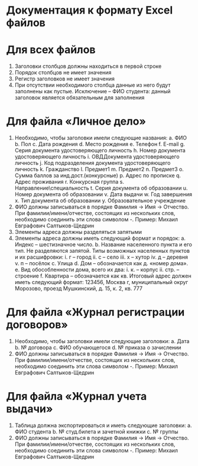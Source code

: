# Документация к формату Excel файлов
# Для всех файлов
  1)	Заголовки столбцов должны находиться в первой строке
  2)	Порядок столбцов не имеет значения
  3)	Регистр заголовков не имеет значения
  4)	При отсутствии необходимого столбца данные из него будут заполнены как пустые. Исключение – ФИО студента: данный заголовок является обязательным для заполнения
# Для файла «Личное дело»
  1)	Необходимо, чтобы заголовки имели следующие названия:
    a.	ФИО
    b.	Пол
    c.	Дата рождения
    d.	Место рождения
    e.	Телефон
    f.	E-mail
    g.	Серия документа удостоверяющего личность
    h.	Номер документа удостоверяющего личность
    i.	ОВДДокумента удостоверяющего личность
    j.	Код подразделения документа удостоверяющего личность
    k.	Гражданство
    l.	Предмет1
    m.	Предмет2
    n.	Предмет3
    o.	Сумма баллов за инд.дост.(конкурсные)
    p.	Адрес по прописке
    q.	Адрес проживания
    r.	Конкурсная группа
    s.	Направление\специальность
    t.	Серия документа об образовании
    u.	Номер документа об образовании
    v.	Дата выдачи
    w.	Год завершения
    x.	Тип документа об образовании
    y.	Образовательное учреждение
  2)	ФИО должны записываться в порядке Фамилия -> Имя -> Отчество. При фамилии/имени/отчестве, состоящих из нескольких слов, необходимо соединить эти слова символом -.
  Пример: Михаил Евграфович Салтыков-Щедрин
  3)	Элементы адреса должны разделяться запятыми
  4)	Элементы адреса должны иметь следующий формат и порядок:
    a.	Индекс – шестизначное число. 
    b.	Название населенного пункта и его тип. Не разделяются запятой. Типы возможных населенных пунктов и их расшифровки:
      i.	г – город
      ii.	с – село
      iii.	х – хутор
      iv.	д – деревня
      v.	п – посёлок
      c.	Улица
      d.	Дом – обозначается как д. «номер дома». 
      e.	Вид обособленности дома, всего их два:
      i.	к. – корпус
      ii.	стр. – строение
      f.	Квартира – обозначается как кв.
    Итоговый адрес должен иметь следующий формат:
    123456, Москва г, муниципальный округ Морозово, проезд Мушкинский, д. 15, к. 2, кв. 777
# Для файла «Журнал регистрации договоров»
1)	Необходимо, чтобы заголовки имели следующие заголовки:
a.	Дата
b.	№ договора
c.	ФИО обучающегося
d.	№ приказа о зачислении
2)	ФИО должны записываться в порядке Фамилия -> Имя -> Отчество. При фамилии/имени/отчестве, состоящих из нескольких слов, необходимо соединить эти слова символом -.
Пример: Михаил Евграфович Салтыков-Щедрин
# Для файла «Журнал учета выдачи»
1)	Таблица должна экспортироваться и иметь следующие заголовки:
a.	ФИО студента
b.	№ студ.билета и зачетной книжки
c.	№ группы
2)	ФИО должны записываться в порядке Фамилия -> Имя -> Отчество. При фамилии/имени/отчестве, состоящих из нескольких слов, необходимо соединить эти слова символом -.
Пример: Михаил Евграфович Салтыков-Щедрин


